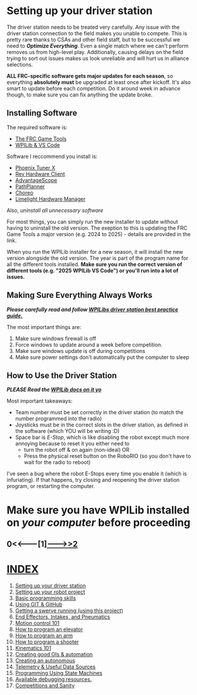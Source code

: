 # Setting up your driver station
The driver station needs to be treated very carefully. Any issue with the driver station connection to the field makes you unable to compete. This is pretty rare thanks to CSAs and other field staff, but to be successful we need to ***Optimize Everything***. Even a single match where we can't perform removes us from high-level play. Additionally, causing delays on the field trying to sort out issues makes us look unreliable and will hurt us in alliance selections.

**ALL FRC-specific software gets major updates for each season**, so everything **absolutely must** be upgraded at least once after kickoff. It's also smart to update before each competition. Do it around week in advance though, to make sure you can fix anything the update broke.

## Installing Software
The required software is:
- [The FRC Game Tools](https://docs.wpilib.org/en/stable/docs/zero-to-robot/step-2/frc-game-tools.html)
- [WPILib & VS Code](https://docs.wpilib.org/en/stable/docs/zero-to-robot/step-2/wpilib-setup.html)

Software I reccommend you install is:
- [Phoenix Tuner X](https://apps.microsoft.com/detail/9NVV4PWDW27Z?hl=en-us&gl=US)
- [Rev Hardware Client](https://docs.revrobotics.com/rev-hardware-client/gs/install)
- [AdvantageScope](https://github.com/Mechanical-Advantage/AdvantageScope/releases/)
- [PathPlanner](https://github.com/mjansen4857/pathplanner/releases)
- [Choreo](https://github.com/SleipnirGroup/Choreo/releases)
- [Limelight Hardware Manager](https://docs.limelightvision.io/docs/resources/downloads)

Also, *uninstall all unnecessary software*

For most things, you can simply run the new installer to update without having to uninstall the old version. The exeption to this is updating the FRC Game Tools a major version (e.g. 2024 to 2025) - details are provided in the link. 

When you run the WPILib installer for a new season, it will install the new version alongside the old version. The year is part of the program name for all the different tools installed. **Make sure you run the correct version of different tools (e.g. "2025 WPILib VS Code") or you'll run into a lot of issues.**

## Making Sure Everything Always Works
***Please carefully read and follow [WPILibs driver station best practice guide.](https://docs.wpilib.org/en/stable/docs/software/driverstation/driver-station-best-practices.html)***

The most important things are:
1. Make sure windows firewall is off
2. Force windows to update around a week before competition.
3. Make sure windows update is off during competitions
4. Make sure power settings don't automatically put the computer to sleep

## How to Use the Driver Station
***PLEASE Read the [WPILib docs on it yo](https://docs.wpilib.org/en/stable/docs/software/driverstation/driver-station.html)***

Most important takeaways:
- Team number must be set correctly in the driver station (to match the number programmed into the radio)
- Joysticks must be in the correct slots in the driver station, as defined in the software (which YOU will be writing :D)
- Space bar is *E-Stop*, which is like disabling the robot except much more annoying because to reset it you either need to
    - turn the robot off & on again (non-ideal) OR
    - Press the physical reset button on the RoboRIO (so you don't have to wait for the radio to reboot)

I've seen a bug where the robot E-Stops every time you enable it (which is infuriating). If that happens, try closing and reopening the driver station program, or restarting the computer.

# Make sure you have WPILib installed on *your computer* before proceeding


## 0<<---[1][--->>2](02RobotProject.md)
# [INDEX](/README.md)
1. [Setting up your driver station](/GUIDE/01DriverStation.md)
2. [Setting up your robot project](/GUIDE/02RobotProject.md)
3. [Basic programming skills](/GUIDE/03ProgrammingSkills.md)
4. [Using GIT & GitHub](/GUIDE/04GIT&Github.md)
5. [Getting a swerve running (using this project)](/GUIDE/05Swerve.md)
6. [End Effectors, Intakes, and Pneumatics](/GUIDE/06BasicMechs.md)
7. [Motion control 101](/GUIDE/07MotionControl101.md)
8. [How to program an elevator](/GUIDE/08Elevator.md)
9. [How to program an arm](/GUIDE/09Arm.md)
10. [How to program a shooter](/GUIDE/10Shooter.md)
11. [Kinematics 101](/GUIDE/11Kinematics101.md)
12. [Creating good OIs & automation](/GUIDE/12Automation&OI.md)
13. [Creating an autonomous](/GUIDE/13Autonomous.md)
14. [Telemetry & Useful Data Sources](/GUIDE/14Telemetry&Data.md)
15. [Programming Using State Machines](/GUIDE/15StateMachines.md)
16. [Available debugging resources.](/GUIDE/16Debugging.md)
17. [Competitions and Sanity](/GUIDE/17Competition.md)